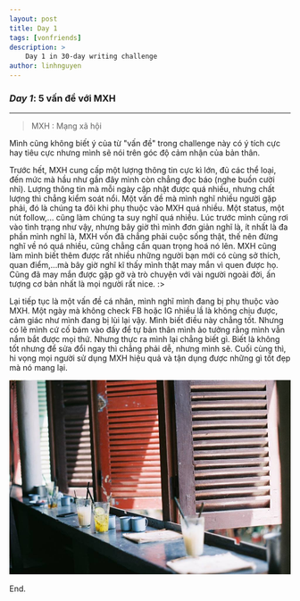 ```yaml
---
layout: post
title: Day 1
tags: [vonfriends]
description: >
    Day 1 in 30-day writing challenge 
author: linhnguyen
---
```

### _Day 1_: 5 vấn đề với MXH
---
  > MXH : Mạng xã hội
  
Mình cũng không biết ý của từ "vấn đề" trong challenge này có ý tích cực hay tiêu cực nhưng mình sẽ nói trên góc độ cảm nhận của bản thân.

Trước hết, MXH cung cấp một lượng thông tin cực kì lớn, đủ các thể loại, đến mức mà hầu như gần đây mình còn chẳng đọc báo (nghe buồn cười nhỉ). Lượng thông tin mà mỗi ngày cập nhật được quá nhiều, nhưng chất lượng thì chẳng kiểm soát nổi. 
Một vấn đề mà mình nghĩ nhiều người gặp phải, đó là chúng ta đôi khi phụ thuộc vào MXH quá nhiều. Một status, một nút follow,... cũng làm chúng ta suy nghĩ quá nhiều. Lúc trước mình cũng rơi vào tình trạng như vậy, nhưng bây giờ thì mình đơn giản nghĩ là, ít nhất là đa phần mình nghĩ là, MXH vốn đã chẳng phải cuộc sống thật, thế nên đừng nghĩ về nó quá nhiều, cũng chẳng cần quan trọng hoá nó lên. 
MXH cũng làm mình biết thêm được rất nhiều những người bạn mới có cùng sở thích, quan điểm,...mà bây giờ nghĩ kĩ thấy mình thật may mắn vì quen được họ. Cũng đã may mắn được gặp gỡ và trò chuyện với vài người ngoài đời, ấn tượng cơ bản nhất là mọi người rất nice. :> 

Lại tiếp tục là một vấn đề cá nhân, mình nghĩ mình đang bị phụ thuộc vào MXH. Một ngày mà không check FB hoặc IG nhiều lầ là không chịu được, cảm giác như mình đang bị lùi lại vậy. Mình biết điều này chẳng tốt. Nhưng có lẽ mình cứ cố bám vào đấy để tự bản thân mình ảo tưởng rằng mình vẫn nắm bắt được mọi thứ. Nhưng thực ra mình lại chẳng biết gì. Biết là không tốt nhưng để sửa đổi ngay thì chẳng phải dễ, nhưng mình sẽ.
Cuối cùng thì, hi vọng mọi người sử dụng MXH hiệu quả và tận dụng được những gì tốt đẹp mà nó mang lại.

![MXH](/assets/img/day1.jpg)

End.
                                 
